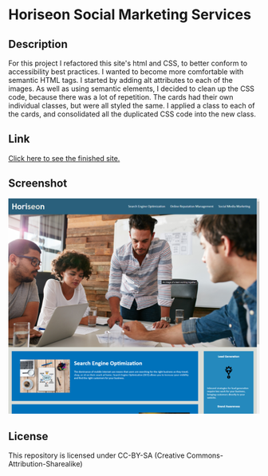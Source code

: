 # Horiseon Social Marketing Services

## Description
For this project I refactored this site's html and CSS, to better conform to accessibility best practices. I wanted to become more comfortable with semantic HTML tags. I started by adding alt attributes to each of the images.
As well as using semantic elements, I decided to clean up the CSS code, because there was a lot of repetition. The cards had their own individual classes, but were all styled the same. I applied a class to each of the cards, and consolidated all the duplicated CSS code into the new class.

## Link
[Click here to see the finished site.](https://jcpickens0215.github.io/Horiseon-Social-Marketing/)

## Screenshot
![Homepage of Horiseon Social Marketing Services](./assets/images/Readme-Screenshot.png)

## License
This repository is licensed under CC-BY-SA (Creative Commons-Attribution-Sharealike)

